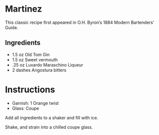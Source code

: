 # Martinez

This classic recipe first appeared in O.H. Byron’s 1884 Modern Bartenders’ Guide.

## Ingredients

- 1.5 oz Old Tom Gin
- 1.5 oz Sweet vermouth
- .25 oz Luxardo Maraschino Liqueur
- 2 dashes Angostura bitters

# Instructions

- Garnish: 1 Orange twist
- Glass: Coupe

Add all ingredients to a shaker and fill with ice.

Shake, and strain into a chilled coupe glass.
